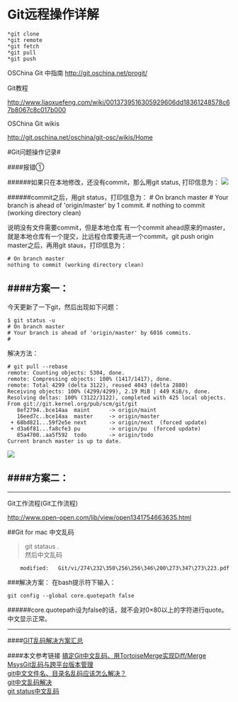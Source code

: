 Git远程操作详解
===================
  
  
[come from]:(http://www.ruanyifeng.com/blog/2014/06/git_remote.html)


	*git clone
	*git remote
	*git fetch
	*git pull
	*git push

OSChina Git 中指南
http://git.oschina.net/progit/

Git教程

http://www.liaoxuefeng.com/wiki/0013739516305929606dd18361248578c67b8067c8c017b000

OSChina Git wikis

http://git.oschina.net/oschina/git-osc/wikis/Home


#Git问题操作记录#

####报错①

######如果只在本地修改，还没有commit，那么用git status, 打印信息为：
![](https://raw.githubusercontent.com/xiaoyanit/xiaoyanit.github.io/master/Git/20140804103815.png)


######commit之后，用git status，打印信息为：
	# On branch master
	# Your branch is ahead of 'origin/master' by 1 commit.
	#
	nothing to commit (working directory clean)

说明没有文件需要commit，但是本地仓库 有一个commit ahead原来的master，就是本地仓库有一个提交，比远程仓库要先进一个commit。git push origin master之后，再用git staus，打印信息为：

	# On branch master
	nothing to commit (working directory clean)


####方案一：
--------------------------------------------


今天更新了一下git，然后出现如下问题：

	$ git status -u
	# On branch master
	# Your branch is ahead of 'origin/master' by 6016 commits.
	#

解决方法：

	# git pull --rebase
	remote: Counting objects: 5304, done.
	remote: Compressing objects: 100% (1417/1417), done.
	remote: Total 4299 (delta 3122), reused 4043 (delta 2880)
	Receiving objects: 100% (4299/4299), 2.19 MiB | 449 KiB/s, done.
	Resolving deltas: 100% (3122/3122), completed with 425 local objects.
	From git://git.kernel.org/pub/scm/git/git
	   8ef2794..bce14aa  maint      -> origin/maint
	   16eed7c..bce14aa  master     -> origin/master
	 + 68bd821...59f2e5e next       -> origin/next  (forced update)
	 + d3a6f81...fa8cfe3 pu         -> origin/pu  (forced update)
	   85a4700..aa5f592  todo       -> origin/todo
	Current branch master is up to date.


![](https://raw.githubusercontent.com/xiaoyanit/xiaoyanit.github.io/master/Git/20140804103951.png)


####方案二：
--------------------------------------------




















  

--------------------------------------------

Git工作流程(Git工作流程)

http://www.open-open.com/lib/view/open1341754663635.html




##Git for mac 中文乱码

>git stataus .  
 然后中文乱码 

		modified:   Git/vi/274\232\350\256\256\346\200\273\347\273\223.pdf 
		
		
###解决方案：
在bash提示符下输入：

`git config --global core.quotepath false`

######core.quotepath设为false的话，就不会对0×80以上的字符进行quote。中文显示正常。
  - - - 
  
####[GIT乱码解决方案汇总](http://www.cnblogs.com/perseus/archive/2012/11/21/2781074.html)
  
  
  
####本文参考链接
[搞定Git中文乱码、用TortoiseMerge实现Diff/Merge](http://topic.csdn.net/u/20110113/19/b0d5d506-4307-428b-a61d-7974aa66a2da.html)	  
[MsysGit乱码与跨平台版本管理](http://topic.csdn.net/u/20110106/20/f11ef8dd-44ec-478e-b78a-73240bcdde43.html)  
[git中文文件名、目录名乱码应该怎么解决？](http://bbs.et8.net/bbs/showthread.php?t=942185)  
[git中文乱码解决](http://www.wangyinneng.com/git%E4%B8%AD%E6%96%87%E4%B9%B1%E7%A0%81%E8%A7%A3%E5%86%B3/)  
[git status中文乱码](http://bbs.chinaunix.net/thread-3558872-1-1.html)
  
  
  
  
  
  
  
  
  
  
  
  
  
  
  
  
  
  
  








